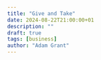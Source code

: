 ```yaml
---
title: "Give and Take"
date: 2024-08-22T21:00:00+01
description: ""
draft: true
tags: [business]
author: "Adam Grant"
---
```



